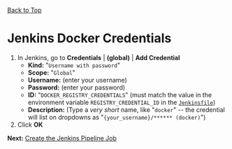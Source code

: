 [Back to Top](../README.md)
 
# Jenkins Docker Credentials

1. In Jenkins, go to **Credentials** | **(global)** | **Add Credential**
    * **Kind:** "`Username with password`"
    * **Scope:** "`Global`"
    * **Username:** (enter your username)
    * **Password:** (enter your password)
    * **ID:** "`DOCKER_REGISTRY_CREDENTIALS`" (must match the value in the environment variable `REGISTRY_CREDENTIAL_ID` in the [`Jenkinsfile`](https://github.com/simoncomputing/hello-world-docker-aws/blob/master/Jenkinsfile))
    * **Description:** (Type a _very short_ name, like "`docker`" -- the credential will list on dropdowns as "`{your_username}/****** (docker)`")
1. Click **OK**

**Next:** [Create the Jenkins Pipeline Job](./10-JenkinsPipeline.md)